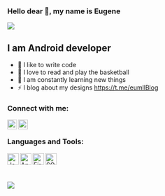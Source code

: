 ### Hello dear 👋, my name is Eugene

![](https://t.me/eumllBlog)

## I am Android developer
- 💪 I like to write code
- 🎉 I love to read and play the basketball
- 🥅 I am constantly learning new things
- ⚡ I blog about my designs https://t.me/eumllBlog

### Connect with me:

<img align="left" alt="https://t.me/eumllBlog" width="22px" src="https://www.i-tt.ru/application/files/3015/6526/1057/Telegram-2.png" />
<img align="left" alt="https://vk.com/eugenemll | VK" width="22px" src="https://cdn.jsdelivr.net/npm/simple-icons@v3/icons/vk.svg" />  

<br/>

### Languages and Tools:

<img align="left" alt="Java" width="26px" src="https://cdn-images-1.medium.com/max/1200/1*7khrXvKlEjzsh2VKsc_cAA.png" />
<img align="left" alt="Android Studio" width="26px" src="https://www.freepngimg.com/thumb/android/58547-mobile-app-corona-application-studio-android-software.png" />
<img align="left" alt="Firebase" width="26px" src="https://freepngimg.com/thumb/github/65813-google-computer-icons-github-firebase-angularjs-messaging.png" />
<img align="left" alt="SQLite" width="26px" src="https://play-lh.googleusercontent.com/7zJz7OCJLhg40RqA9qmhu9Tgy6QiEYRzVhOtmKkFbQeayDVoaohaW7CSjhde7P8ts79Y" />

<br/>
<br/>
<br/>

![](https://github-profile-summary-cards.vercel.app/api/cards/repos-per-language?username=daniilshat&theme=solarized_dark)

